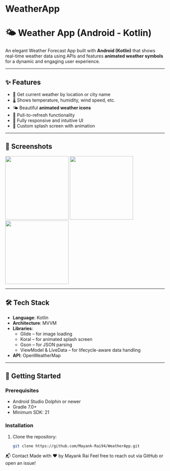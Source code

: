 # WeatherApp

# 🌤️ Weather App (Android - Kotlin)

An elegant Weather Forecast App built with **Android (Kotlin)** that shows real-time weather data using APIs and features **animated weather symbols** for a dynamic and engaging user experience.

---

## ✨ Features

- 📍 Get current weather by location or city name
- 🌡️ Shows temperature, humidity, wind speed, etc.
- 🌤️ Beautiful **animated weather icons**
- 🔄 Pull-to-refresh functionality
- 📱 Fully responsive and intuitive UI
- 🎨 Custom splash screen with animation

---

## 📸 Screenshots

<!-- Add screenshots of your app here -->
<img src="screenshots/screen1.png" width="200"/> <img src="screenshots/screen2.png" width="200"/> <img src="screenshots/screen3.png" width="200"/>

---

## 🛠️ Tech Stack

- **Language**: Kotlin
- **Architecture**: MVVM
- **Libraries**:
  - Glide – for image loading
  - Koral – for animated splash screen
  - Gson – for JSON parsing
  - ViewModel & LiveData – for lifecycle-aware data handling
- **API**: OpenWeatherMap

---

## 🚀 Getting Started

### Prerequisites
- Android Studio Dolphin or newer
- Gradle 7.0+
- Minimum SDK: 21

### Installation

1. Clone the repository:
   ```bash
   git clone https://github.com/Mayank-Rai94/WeatherApp.git


📬 Contact
Made with ❤️ by Mayank Rai
Feel free to reach out via GitHub or open an issue!
